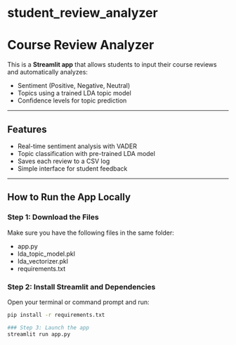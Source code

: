 # student_review_analyzer
# Course Review Analyzer

This is a **Streamlit app** that allows students to input their course reviews and automatically analyzes:

- Sentiment (Positive, Negative, Neutral)
- Topics using a trained LDA topic model
- Confidence levels for topic prediction

---

## Features

- Real-time sentiment analysis with VADER
- Topic classification with pre-trained LDA model
- Saves each review to a CSV log
- Simple interface for student feedback

---

##  How to Run the App Locally

### Step 1: Download the Files

Make sure you have the following files in the same folder:
- app.py 
- lda_topic_model.pkl
- lda_vectorizer.pkl
- requirements.txt

### Step 2: Install Streamlit and Dependencies

Open your terminal or command prompt and run:

```bash
pip install -r requirements.txt

### Step 3: Launch the app
streamlit run app.py



